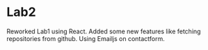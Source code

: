 # Lab2

Reworked Lab1 using React. Added some new features like fetching repositories from github.
Using Emailjs on contactform.
